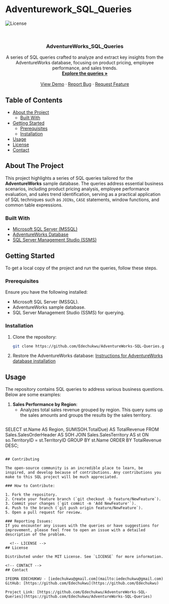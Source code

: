 # Adventurework_SQL_Queries
<!-- PROJECT SHIELD -->
![License](https://img.shields.io/badge/license-MIT-green)

<!-- PROJECT LOGO -->
<br />
<p align="center">
  <h3 align="center">AdventureWorks_SQL_Queries</h3>

  <p align="center">
  A series of SQL queries crafted to analyze and extract key insights from the AdventureWorks database, focusing on product pricing, employee performance, and sales trends.
    <br />
    <a href="#usage"><strong>Explore the queries »</strong></a>
    <br />
    <br />
    <a href="https://github.com/Edechukwu/AdventureWorks-SQL-Queries">View Demo</a>
    ·
    <a href="https://github.com/Edechukwu/AdventureWorks-SQL-Queries/issues">Report Bug</a>
    ·
    <a href="https://github.com/Edechukwu/AdventureWorks-SQL-Queries/issues">Request Feature</a>
  </p>
</p>

<!-- TABLE OF CONTENTS -->
## Table of Contents

- [About the Project](#about-the-project)
  - [Built With](#built-with)
- [Getting Started](#getting-started)
  - [Prerequisites](#prerequisites)
  - [Installation](#installation)
- [Usage](#usage)
- [License](#license)
- [Contact](#contact)

<!-- ABOUT THE PROJECT -->
## About The Project

This project highlights a series of SQL queries tailored for the **AdventureWorks** sample database. The queries address essential business scenarios, including product pricing analysis, employee performance evaluation, and sales trend identification, serving as a practical application of SQL techniques such as `JOINs`, `CASE` statements, window functions, and common table expressions.
### Built With

* [Microsoft SQL Server (MSSQL)](https://www.microsoft.com/en-us/sql-server)
* [AdventureWorks Database](https://docs.microsoft.com/en-us/sql/samples/adventureworks)
* [SQL Server Management Studio (SSMS)](https://docs.microsoft.com/en-us/sql/ssms) <!-- GETTING STARTED -->
## Getting Started

To get a local copy of the project and run the queries, follow these steps.

### Prerequisites

Ensure you have the following installed:
* Microsoft SQL Server (MSSQL).
* AdventureWorks sample database.
* SQL Server Management Studio (SSMS) for querying.

### Installation

1. Clone the repository:
   ```sh
   git clone https://github.com/Edechukwu/AdventureWorks-SQL-Queries.git
   ```
2. Restore the AdventureWorks database:
   [Instructions for AdventureWorks database installation](https://docs.microsoft.com/en-us/sql/samples/adventureworks)

<!-- USAGE EXAMPLES -->
## Usage

The repository contains SQL queries to address various business questions. Below are some examples: 
1. **Sales Performance by Region**:
   - Analyzes total sales revenue grouped by region. This query sums up the sales amounts and groups the results by the sales territory.  
   ```sql
  SELECT st.Name AS Region, SUM(SOH.TotalDue) AS TotalRevenue FROM Sales.SalesOrderHeader AS SOH
JOIN Sales.SalesTerritory AS st ON so.TerritoryID = st.TerritoryID
GROUP BY st.Name
ORDER BY TotalRevenue DESC;
   ```

## Contributing

The open-source community is an incredible place to learn, be inspired, and develop because of contributions. Any contributions you make to this SQL project will be much appreciated.

### How to Contribute:

1. Fork the repository.
2. Create your feature branch (`git checkout -b feature/NewFeature`).
3. Commit your changes (`git commit -m 'Add NewFeature'`).
4. Push to the branch (`git push origin feature/NewFeature`).
5. Open a pull request for review.

### Reporting Issues:
If you encounter any issues with the queries or have suggestions for improvement, please feel free to open an issue with a detailed description of the problem.

     <!-- LICENSE -->
## License

Distributed under the MIT License. See `LICENSE` for more information.

<!-- CONTACT -->
## Contact

IFEOMA EDECHUKWU - [iedechukwu@gmail.com](mailto:iedechukwu@gmail.com)  
GitHub: [https://github.com/Edechukwu](https://github.com/Edechukwu)

Project Link: [https://github.com/Edechukwu/AdventureWorks-SQL-Queries](https://github.com/Edechukwu/AdventureWorks-SQL-Queries)

